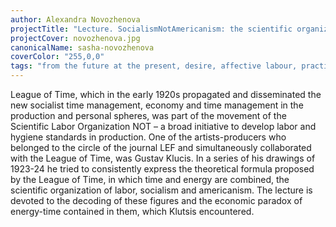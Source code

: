 ```yaml
---
author: Alexandra Novozhenova
projectTitle: "Lecture. SocialismNotAmericanism: the scientific organization of work and the work of Gustav Klutsis for the magazine “Vremya”"
projectCover: novozhenova.jpg
canonicalName: sasha-novozhenova
coverColor: "255,0,0"
tags: "from the future at the present, desire, affective labour, practices of ourselves, production drama, all to all, joy acceleration, protocols of self-organisation, speculative synthesis, rhythm, repetition, coincidance"
---
```

League of Time, which in the early 1920s propagated and disseminated the new socialist time management, economy and time management in the production and personal spheres, was part of the movement of the Scientific Labor Organization NOT – a broad initiative to develop labor and hygiene standards in production.
One of the artists-producers who belonged to the circle of the journal LEF and simultaneously collaborated with the League of Time, was Gustav Klucis. In a series of his drawings of 1923-24 he tried to consistently express the theoretical formula proposed by the League of Time, in which time and energy are combined, the scientific organization of labor, socialism and americanism. The lecture is devoted to the decoding of these figures and the economic paradox of energy-time contained in them, which Klutsis encountered.

